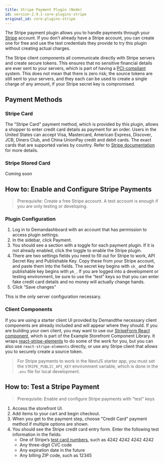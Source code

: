 ```yaml
---
title: Stripe Payment Plugin (Node)
id: version-2.9.1-core-plugins-stripe
original_id: core-plugins-stripe
---
```


The Stripe payment plugin allows you to handle payments through your [Stripe](https://stripe.com/) account. If you don’t already have a Stripe account, you can create one for free and use the test credentials they provide to try this plugin without creating actual charges.

The Stripe client components all communicate directly with Stripe servers and create secure tokens. This ensures that no sensitive financial details are ever sent to your servers, which is part of having a [PCI-compliant](https://stripe.com/docs/security#pci-dss-guidelines) system. This does not mean that there is zero risk; the source tokens are still sent to your servers, and they each can be used to create a single charge of any amount, if your Stripe secret key is compromised.

## Payment Methods

### Stripe Card
The "Stripe Card" payment method, which is provided by this plugin, allows a shopper to enter credit card details as payment for an order. Users in the United States can accept Visa, Mastercard, American Express, Discover, JCB, Diners Club, and China UnionPay credit and debit cards. The exact cards that are supported varies by country. Refer to [Stripe documentation](https://stripe.com/docs/sources/cards) for more details.

### Stripe Stored Card
Coming soon

## How to: Enable and Configure Stripe Payments

> Prerequisite: Create a free Stripe account. A test account is enough if you are only testing or developing.

### Plugin Configuration

1. Log in to Demandashboard with an account that has permission to access plugin settings.
2. In the sidebar, click Payment.
3. You should see a section with a toggle for each payment plugin. If it is not already enabled, click the toggle to enable the Stripe plugin.
4. There are two settings fields you need to fill out for Stripe to work, API Secret Key and Publishable Key. Copy these from your Stripe account, and paste them into the fields. The secret key begins with `sk_` and the publishable key begins with `pk_`. If you are logged into a development or testing environment, be sure to use the “test” keys so that you can enter fake credit card details and no money will actually change hands.
5. Click “Save changes”

This is the only server configuration necessary.

### Client Components

If you are using a starter client UI provided by Demandthe necessary client components are already included and will appear where they should. If you are building your own client, you may want to use our [StripeForm React component](https://designsystem.reactioncommerce.com/#!/StripeForm), which is part of the Example Storefront Component Library. It wraps [react-stripe-elements](https://github.com/stripe/react-stripe-elements) to do some of the work for you, but you can also use `react-stripe-elements` directly, or use any Stripe client that allows you to securely create a source token.

> For Stripe payments to work in the NextJS starter app, you must set the `STRIPE_PUBLIC_API_KEY` environment variable, which is done in the `.env` file for local development.

## How to: Test a Stripe Payment

> Prerequisite: Enable and configure Stripe payments with "test" keys

1. Access the storefront UI.
2. Add items to your cart and begin checkout.
3. When you get to the payment step, choose "Credit Card" payment method if multiple options are shown.
4. You should see the Stripe credit card entry form. Enter the following test information in the fields:
    - One of Stripe’s [test card numbers](https://stripe.com/docs/testing#cards), such as 4242 4242 4242 4242
    - Any three-digit CVC code
    - Any expiration date in the future
    - Any billing ZIP code, such as 12345
